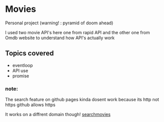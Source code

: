 # Movies
Personal project (warning! : pyramid of doom ahead)

I used two movie API's here one from rapid API and the other one from Omdb website to understand how API's actually work 
## Topics covered
- eventloop
- API use
- promise 

### note:
The search feature on github pages kinda dosent work because its http not https github allows https

It works on a diffrent domain though!
[searchmovies](http://searchmovies.great-site.net/?i=1)
